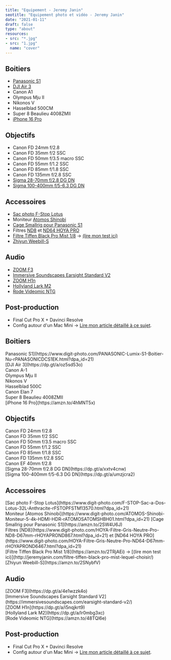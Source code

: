 ```yaml
---
title: "Equipement - Jeremy Janin"
seotitle: "Equipement photo et vidéo - Jeremy Janin"
date: "2021-01-11"
draft: false
type: "about"
resources:
- src: "*.jpg"
- src: "1.jpg"
  name: "cover"
---
```

## Boitiers

* [Panasonic S1](https://www.digit-photo.com/PANASONIC-Lumix-S1-Boitier-Nu-rPANASONICDCS1EK.html?dpa_id=21)
* [DJI Air 3](https://dp.gt/a/oz5sd53o)
* Canon A1
* Olympus Mju II
* Nikonos V
* Hasselblad 500CM
* Super 8 Beaulieu 4008ZMII
* [iPhone 16 Pro](https://amzn.to/4hMNT5x)

## Objectifs
- Canon FD 24mm f/2.8
- Canon FD 35mm f/2 SSC
- Canon FD 50mm f/3.5 macro SSC
- Canon FD 55mm f/1.2 SSC
- Canon FD 85mm f/1.8 SSC
- Canon FD 135mm f/2.8 SSC
- [Sigma 28-70mm f/2.8 DG DN](https://dp.gt/a/xxtv4cnw)
- [Sigma 100-400mm f/5-6.3 DG DN](https://dp.gt/a/umzjcra2)

## Accessoires
- [Sac photo F-Stop Lotus](https://www.digit-photo.com/F-STOP-Sac-a-Dos-Lotus-32L-Anthracite-rFSTOPFSTM13570.html?dpa_id=21)
- Moniteur [Atomos Shinobi](https://www.digit-photo.com/ATOMOS-Shinobi-Moniteur-5-4k-HDMI-HDR-rATOMOSATOMSHBH01.html?dpa_id=21)
- [Cage Smallrig pour Panasonic S1](https://amzn.to/2SW4U6J)
- Filtres [ND8](https://www.digit-photo.com/HOYA-Filtre-Gris-Neutre-Pro-ND8-D67mm-rHOYAPROND867.html?dpa_id=21) et [ND64 HOYA PRO](https://www.digit-photo.com/HOYA-Filtre-Gris-Neutre-Pro-ND64-D67mm-rHOYAPROND6467.html?dpa_id=21)
- [Filtre Tiffen Black Pro Mist 1/8](https://amzn.to/2TRjAEi) → [(lire mon test ici)](http://jeremyjanin.com/filtre-tiffen-black-pro-mist-lequel-choisir/)
- [Zhiyun Weebill-S](https://amzn.to/2SNybfV)

## Audio

* [ZOOM F3](https://dp.gt/a/4e1wzzk4o)
* [Immersive Soundscapes Earsight Standard V2](https://immersivesoundscapes.com/earsight-standard-v2/)
* [ZOOM H1n](https://dp.gt/a/i5nqjkrt9)
* [Hollyland Lark M2](https://dp.gt/a/lr0mbg3xc)
* [Rode Videomic NTG](https://amzn.to/48TQl6e)



## Post-production

- Final Cut Pro X + Davinci Resolve
- Config autour d'un Mac Mini → [Lire mon article détaillé à ce sujet](http://jeremyjanin.com/utiliser-un-mac-mini-pour-le-montage-video-2020).


<div class="grid grid-cols-1 md:grid-cols-2 gap-4">
  <div class="bg-white p-4">
    <h2 class="text-xl font-bold">Boitiers</h2>
    Panasonic S1](https://www.digit-photo.com/PANASONIC-Lumix-S1-Boitier-Nu-rPANASONICDCS1EK.html?dpa_id=21)<br/>
    [DJI Air 3](https://dp.gt/a/oz5sd53o)<br/>
    Canon A-1<br/>
    Olympus Mju II<br/>
    Nikonos V<br/>
    Hasselblad 500C<br/>
    Canon Elan 7<br/>
    Super 8 Beaulieu 4008ZMII<br/>
    [iPhone 16 Pro](https://amzn.to/4hMNT5x)<br/>
  </div>
  <div class="bg-white p-4">
    <h2 class="text-xl font-bold">Objectifs</h2>
    Canon FD 24mm f/2.8<br/>
    Canon FD 35mm f/2 SSC<br/>
    Canon FD 50mm f/3.5 macro SSC<br/>
    Canon FD 55mm f/1.2 SSC<br/>
    Canon FD 85mm f/1.8 SSC<br/>
    Canon FD 135mm f/2.8 SSC<br/>
    Canon EF 40mm f/2.8<br/>
    [Sigma 28-70mm f/2.8 DG DN](https://dp.gt/a/xxtv4cnw)<br/>
    [Sigma 100-400mm f/5-6.3 DG DN](https://dp.gt/a/umzjcra2)<br/>
  </div>
</div>

<div class="grid grid-cols-1 md:grid-cols-2 gap-4">
  <div class="bg-white p-4">
    <h2 class="text-xl font-bold">Accessoires</h2>
    [Sac photo F-Stop Lotus](https://www.digit-photo.com/F-STOP-Sac-a-Dos-Lotus-32L-Anthracite-rFSTOPFSTM13570.html?dpa_id=21)<br/>
    Moniteur [Atomos Shinobi](https://www.digit-photo.com/ATOMOS-Shinobi-Moniteur-5-4k-HDMI-HDR-rATOMOSATOMSHBH01.html?dpa_id=21)
    [Cage Smallrig pour Panasonic S1](https://amzn.to/2SW4U6J)<br/>
    Filtres [ND8](https://www.digit-photo.com/HOYA-Filtre-Gris-Neutre-Pro-ND8-D67mm-rHOYAPROND867.html?dpa_id=21) et [ND64 HOYA PRO](https://www.digit-photo.com/HOYA-Filtre-Gris-Neutre-Pro-ND64-D67mm-rHOYAPROND6467.html?dpa_id=21)<br/>
    [Filtre Tiffen Black Pro Mist 1/8](https://amzn.to/2TRjAEi) → [(lire mon test ici)](http://jeremyjanin.com/filtre-tiffen-black-pro-mist-lequel-choisir/)<br/>
    [Zhiyun Weebill-S](https://amzn.to/2SNybfV)<br/>
  </div>
  <div class="bg-white p-4">
    <h2 class="text-xl font-bold">Audio</h2>
    [ZOOM F3](https://dp.gt/a/4e1wzzk4o)<br/>
    [Immersive Soundscapes Earsight Standard V2](https://immersivesoundscapes.com/earsight-standard-v2/)<br/>
    [ZOOM H1n](https://dp.gt/a/i5nqjkrt9)<br/>
    [Hollyland Lark M2](https://dp.gt/a/lr0mbg3xc)<br/>
    [Rode Videomic NTG](https://amzn.to/48TQl6e)<br/>
  </div>
</div>

## Post-production

- Final Cut Pro X + Davinci Resolve
- Config autour d'un Mac Mini → [Lire mon article détaillé à ce sujet](http://jeremyjanin.com/utiliser-un-mac-mini-pour-le-montage-video-2020).

